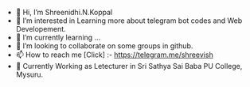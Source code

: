 - 👋 Hi, I’m Shreenidhi.N.Koppal
- 👀 I’m interested in Learning more about telegram bot codes and Web Developement.
- 🌱 I’m currently learning ...
- 💞️ I’m looking to collaborate on some groups in github.
- 📫 How to reach me  [Click] :- https://telegram.me/shreevish
- 💼 Currently Working as Letecturer in Sri Sathya Sai Baba PU College, Mysuru.

<!---
Satyamurthi/Satyamurthi is a ✨ special ✨ repository because its `README.md` (this file) appears on your GitHub profile.
You can click the Preview link to take a look at your changes.
--->
